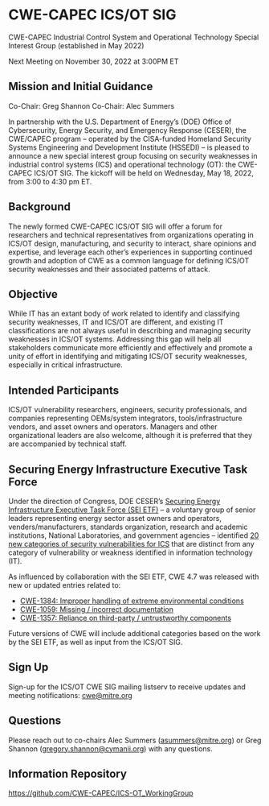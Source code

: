 # CWE-CAPEC ICS/OT SIG 
CWE-CAPEC Industrial Control System and Operational Technology Special Interest Group (established in May 2022)

Next Meeting on November 30, 2022 at 3:00PM ET

## Mission and Initial Guidance
Co-Chair: Greg Shannon
Co-Chair: Alec Summers

In partnership with the U.S. Department of Energy’s (DOE) Office of Cybersecurity, Energy Security, and Emergency Response (CESER), the CWE/CAPEC program – operated by the CISA-funded Homeland Security Systems Engineering and Development Institute (HSSEDI) – is pleased to announce a new special interest group focusing on security weaknesses in industrial control systems (ICS) and operational technology (OT): the CWE-CAPEC ICS/OT SIG. The kickoff will be held on Wednesday, May 18, 2022, from 3:00 to 4:30 pm ET.

## Background
The newly formed CWE-CAPEC ICS/OT SIG will offer a forum for researchers and technical representatives from organizations operating in ICS/OT design, manufacturing, and security to interact, share opinions and expertise, and leverage each other’s experiences in supporting continued growth and adoption of CWE as a common language for defining ICS/OT security weaknesses and their associated patterns of attack. 

## Objective
While IT has an extant body of work related to identify and classifying security weaknesses, IT and ICS/OT are different, and existing IT classifications are not always useful in describing and managing security weaknesses in ICS/OT systems. Addressing this gap will help all stakeholders communicate more efficiently and effectively and promote a unity of effort in identifying and mitigating ICS/OT security weaknesses, especially in critical infrastructure.

## Intended Participants
ICS/OT vulnerability researchers, engineers, security professionals, and companies representing OEMs/system integrators, tools/infrastructure vendors, and asset owners and operators. Managers and other organizational leaders are also welcome, although it is preferred that they are accompanied by technical staff. 

## Securing Energy Infrastructure Executive Task Force
Under the direction of Congress, DOE CESER’s [Securing Energy Infrastructure Executive Task Force (SEI ETF)](https://inl.gov/secureENERGY/) – a voluntary group of senior leaders representing energy sector asset owners and operators, venders/manufacturers, standards organization, research and academic institutions, National Laboratories, and government agencies – identified [20 new categories of security vulnerabilities for ICS](https://inl.gov/wp-content/uploads/2022/03/SEI-ETF-NCSV-TPT-Categories-of-Security-Vulnerabilities-ICS-v1_03-09-22.pdf) that are distinct from any category of vulnerability or weakness identified in information technology (IT). 

As influenced by collaboration with the SEI ETF, CWE 4.7 was released with new or updated entries related to:

- [CWE-1384: Improper handling of extreme environmental conditions](https://cwe.mitre.org/data/definitions/1384.html)
- [CWE-1059: Missing / incorrect documentation](https://cwe.mitre.org/data/definitions/1059.html)
- [CWE-1357: Reliance on third-party / untrustworthy components](https://cwe.mitre.org/data/definitions/1357.html)

Future versions of CWE will include additional categories based on the work by the SEI ETF, as well as input from the ICS/OT SIG.

## Sign Up
Sign-up for the ICS/OT CWE SIG mailing listserv to receive updates and meeting notifications: cwe@mitre.org

## Questions
Please reach out to co-chairs Alec Summers (asummers@mitre.org) or Greg Shannon (gregory.shannon@cymanii.org) with any questions. 

## Information Repository
https://github.com/CWE-CAPEC/ICS-OT_WorkingGroup  
